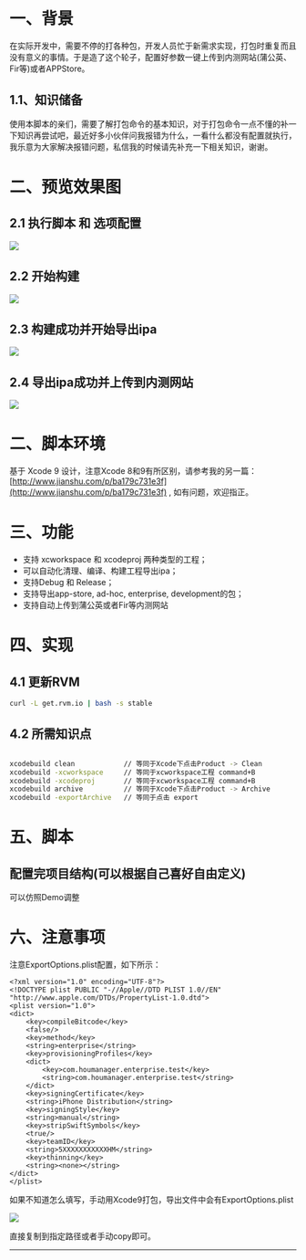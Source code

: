 # 一、背景

在实际开发中，需要不停的打各种包，开发人员忙于新需求实现，打包时重复而且没有意义的事情。于是造了这个轮子，配置好参数一键上传到内测网站(蒲公英、Fir等)或者APPStore。

##  1.1、知识储备

使用本脚本的亲们，需要了解打包命令的基本知识，对于打包命令一点不懂的补一下知识再尝试吧，最近好多小伙伴问我报错为什么，一看什么都没有配置就执行，我乐意为大家解决报错问题，私信我的时候请先补充一下相关知识，谢谢。

# 二、预览效果图

## 2.1 执行脚本 和 选项配置

![](https://ws3.sinaimg.cn/large/006tNbRwly1fkfjub1e73j30g60jmmzh.jpg)

## 2.2 开始构建

![](https://ws4.sinaimg.cn/large/006tNbRwly1fkfjve1ztcj30kx0fr0u9.jpg)

## 2.3 构建成功并开始导出ipa

![](https://ws2.sinaimg.cn/large/006tNbRwly1fkfjwg2ey7j30dd044zk9.jpg)

## 2.4 导出ipa成功并上传到内测网站

![](https://ws1.sinaimg.cn/large/006tNbRwly1fkfjximvk6j30le0750u0.jpg)

# 二、脚本环境

基于 Xcode 9 设计，注意Xcode 8和9有所区别，请参考我的另一篇：[http://www.jianshu.com/p/ba179c731e3f](http://www.jianshu.com/p/ba179c731e3f) ,
如有问题，欢迎指正。

# 三、功能

* 支持 xcworkspace 和 xcodeproj 两种类型的工程；
* 可以自动化清理、编译、构建工程导出ipa；
* 支持Debug 和 Release；
* 支持导出app-store, ad-hoc, enterprise, development的包；
* 支持自动上传到蒲公英或者Fir等内测网站

# 四、实现

## 4.1   更新RVM

```bash
curl -L get.rvm.io | bash -s stable
```

## 4.2 所需知识点

```bash

xcodebuild clean 			// 等同于Xcode下点击Product -> Clean
xcodebuild -xcworkspace  	// 等同于xcworkspace工程 command+B
xcodebuild -xcodeproj 		// 等同于xcworkspace工程 command+B
xcodebuild archive 			// 等同于Xcode下点击Product -> Archive
xcodebuild -exportArchive	// 等同于点击 export

```
# 五、脚本

## 配置完项目结构(可以根据自己喜好自由定义)

可以仿照Demo调整

# 六、注意事项

注意ExportOptions.plist配置，如下所示：

```plist
<?xml version="1.0" encoding="UTF-8"?>
<!DOCTYPE plist PUBLIC "-//Apple//DTD PLIST 1.0//EN" "http://www.apple.com/DTDs/PropertyList-1.0.dtd">
<plist version="1.0">
<dict>
    <key>compileBitcode</key>
    <false/>
    <key>method</key>
    <string>enterprise</string>
    <key>provisioningProfiles</key>
    <dict>
        <key>com.houmanager.enterprise.test</key>
        <string>com.houmanager.enterprise.test</string>
    </dict>
    <key>signingCertificate</key>
    <string>iPhone Distribution</string>
    <key>signingStyle</key>
    <string>manual</string>
    <key>stripSwiftSymbols</key>
    <true/>
    <key>teamID</key>
    <string>5XXXXXXXXXXXHM</string>
    <key>thinning</key>
    <string><none></string>
</dict>
</plist>
```

如果不知道怎么填写，手动用Xcode9打包，导出文件中会有ExportOptions.plist

![](https://ws3.sinaimg.cn/large/006tKfTcly1fke46g4ppwj305f02maa1.jpg)

直接复制到指定路径或者手动copy即可。

---
